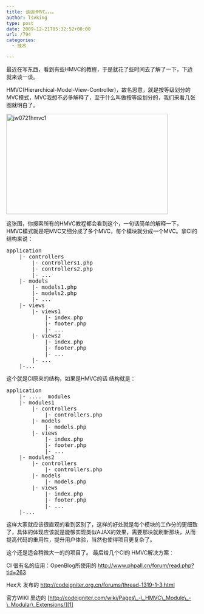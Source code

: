 ```yaml
---
title: 谈谈HMVC。。。。
author: lsvking
type: post
date: 2009-12-21T05:32:52+00:00
url: /794
categories:
  - 技术

---
```

最近在写东西，看到有些HMVC的教程，于是就花了些时间去了解了一下，下边就来谈一谈。

HMVC(Hierarchical-Model-View-Controller)，故名思意，就是按等级划分的MVC模式，MVC我想不必多解释了，至于什么叫做按等级划分的，我们来看几张图就明白了。

<img class="alignnone size-full wp-image-797" title="jw0721hmvc1" src="http://www.lsvking.com/wp-content/uploads/2009/12/jw0721hmvc14.gif" alt="jw0721hmvc1" width="425" height="264" />

<!--more-->

这张图，你搜索所有的HMVC教程都会看到这个，一句话简单的解释一下，HMVC模式就是吧MVC又细分成了多个MVC，每个模块就分成一个MVC。拿CI的结构来说：

<div>
  <pre>application
	|- controllers
		|- controllers1.php
		|- controllers2.php
		|- ...
	|- models
		|- models1.php
		|- models2.php
		|- ...
	|- views
		|- views1
			|- index.php
			|- footer.php
			|- ...
		|- views2
			|- index.php
			|- footer.php
			|- ...
		|- ...
	|-...</pre>
</div>

这个就是CI原来的结构，如果是HMVC的话 结构就是：

<pre>application
	|- ....  modules
	|- modules1
		|- controllers
			|- controllers.php
		|- models
			|- models.php
		|- views
			|- index.php
			|- footer.php
			|- ...
	|- modules2
		|- controllers
			|- controllers.php
		|- models
			|- models.php
		|- views
			|- index.php
			|- footer.php
			|- ...
	|-...</pre>

这样大家就应该很直观的看到区别了，这样的好处就是每个模块的工作分的更细致了，具体的体现应该就是能够实现类似AJAX的效果，需要那块就刷新那块，从而提高代码的重用性，提升用户体验，当然也使得项目更复杂了。

这个还是适合稍微大一的的项目了。 最后给几个CI的 HMVC解决方案：

CI 很有名的应用：OpenBlog所使用的 <http://www.phpall.cn/forum/read.php?tid=263>

Hex大 发布的 <http://codeigniter.org.cn/forums/thread-1319-1-3.html>

官方WIKI 里边的 [http://codeigniter.com/wiki/Pages\_-\_HMVC\_Module\_-\_Modular\_Extensions/][1]

 [1]: http://codeigniter.com/wiki/Pages_-_HMVC_Module_-_Modular_Extensions/